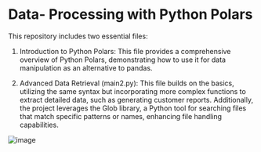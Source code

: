 
# Data- Processing with Python Polars
This repository includes two essential files:

1. Introduction to Python Polars: This file provides a comprehensive overview of Python Polars, demonstrating how to use it for data manipulation as an alternative to pandas.

2. Advanced Data Retrieval (main2.py): This file builds on the basics, utilizing the same syntax but incorporating more complex functions to extract detailed data, such as generating customer reports.
Additionally, the project leverages the Glob library, a Python tool for searching files that match specific patterns or names, enhancing file handling capabilities.


![image](https://github.com/user-attachments/assets/223c3f11-b4f3-49c4-9148-7bde04bc6385)

